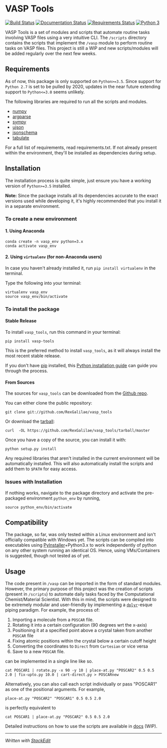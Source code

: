 # VASP Tools
[![Build Status](https://travis-ci.com/RexGalilae/vasp-tools.svg?branch=master)](https://travis-ci.com/RexGalilae/vasp-tools) [![Documentation Status](https://readthedocs.org/projects/vasp-tools/badge/?version=latest)](https://vasp-tools.readthedocs.io/en/latest/?badge=latest) [![Requirements Status](https://pyup.io/repos/github/RexGalilae/vasp-tools/shield.svg?t=1563870347975)](https://pyup.io/account/repos/github/RexGalilae/vasp-tools/) [![Python 3](https://pyup.io/repos/github/RexGalilae/vasp-tools/python-3-shield.svg)](https://pyup.io/repos/github/RexGalilae/vasp-tools/)


VASP Tools is a set of modules and scripts that automate routine tasks involving VASP files using  a very intuitive CLI. The `/scripts` directory contains the scripts that implement the `/vasp` module to perform routine tasks on VASP files. This project is still a WIP and new scripts/modules will be added regularly over the next few weeks.

## Requirements
As of now, this package is only supported on `Python>=3.5`. Since support for `Python 2.7` is set to be pulled by 2020, updates in the near future extending support to `Python<=3.0` seems unlikely.

The following libraries are required to run all the scripts and modules.
 - [numpy](https://pypi.org/project/numpy/)
 - [argparse](https://pypi.org/project/argparse/)
 - [sympy](https://pypi.org/project/sympy/)
 - [ujson](https://pypi.org/project/ujson/)
 - [jsonschema](https://pypi.org/project/jsonschema/)
 - [tabulate](https://pypi.org/project/tabulate/)

For a full list of requirements, read requirements.txt. If not already present within the environment, they'll be installed as dependencies during setup.

## Installation
The installation process is quite simple, just ensure you have a working version of `Python>=3.5` installed.

**Note:** Since the package installs all its dependencies accurate to the exact versions used while developing it, it's highly recommended that you install it in a separate environment. 

### To create a new environment 
#### 1. Using Anaconda
```
conda create -n vasp_env python=3.x
conda activate vasp_env
``` 
#### 2. Using `virtualenv` (for non-Anaconda users)

In case you haven't already installed it, run `pip install virtualenv` in the terminal.

Type the following into your terminal:
```
virtualenv vasp_env
source vasp_env/bin/activate
```
### To install the package
#### Stable Release

To install `vasp_tools`, run this command in your terminal:
```
pip install vasp-tools
```
This is the preferred method to install `vasp_tools`, as it will always install the most recent stable release.
  
If you don't have [pip](https://pip.pypa.io) installed, this [Python installation guide](http://docs.python-guide.org/en/latest/starting/installation/) can guide you through the process.

#### From Sources
The sources for `vasp_tools` can be downloaded from the  [Github repo](https://github.com/RexGalilae/vasp_tools).

You can either clone the public repository:
```
git clone git://github.com/RexGalilae/vasp_tools
```

Or download the  [tarball](https://github.com/RexGalilae/vasp_tools/tarball/master):
```
curl  -OL https://github.com/RexGalilae/vasp_tools/tarball/master
```

Once you have a copy of the source, you can install it with:
```
python setup.py install
```

Any required libraries that aren't installed in the current environment will be automatically installed.
This will also automatically install the scripts and add them to `$PATH` for easy access.

### Issues with Installation
If nothing works, navigate to the package directory and activate the pre-packaged environment `python_env` by running,
```
source python_env/bin/activate
```
## Compatibility
The package, so far, was only tested within a Linux environment and isn't officially compatible with Windows yet. The scripts can be compiled into executables using [PyInstaller](https://pypi.org/project/PyInstaller/)+Python3.x to work independently of python on any other system running an identical OS. Hence, using VMs/Containers is suggested, though not tested as of yet.

## Usage
The code present in `/vasp` can be imported in the form of standard modules. However, the primary purpose of this project was the creation of scripts (present in `/scripts`) to automate daily tasks faced by the Computational Chemist/Material Scientist. With this in mind, the scripts were designed to be extremely modular and user-friendly by implementing a [`dplyr`](https://style.tidyverse.org/pipes.html)-esque piping paradigm. For example, the process of:

 1. Importing a molecule from a `POSCAR` file.
 2. Rotating it into a certain configuration (90 degrees wrt the x-axis)
 3. Positioning it at a specified point above a crystal taken from another `POSCAR` file
 4. Fixing atomic positions within the crystal below a certain cutoff height
 5. Converting the coordinates to `Direct` from `Cartesian` or vice versa
 6. Save to a new `POSCAR` file.

can be implemented in a single line like so.

```
cat POSCAR1 | rotate.py -x 90 -y 10 | place-at.py "POSCAR2" 0.5 0.5 2.0 | fix-upto.py 10.0 | cart-direct.py > POSCARnew
```
Alternatively, you can also call each script individually or pass "POSCAR1" as one of the positional arguments. For example,

`place-at.py "POSCAR2" "POSCAR1" 0.5 0.5 2.0`

is perfectly equivalent to

`cat POSCAR1 | place-at.py "POSCAR2" 0.5 0.5 2.0`

Detailed instructions on how to use the scripts are available in [docs](https://vasp-tools.readthedocs.io/en/latest/) (WIP).

----------------------------------------------------------
*Written with [StackEdit](https://stackedit.io/)*
